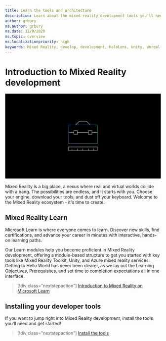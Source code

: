 ```yaml
---
title: Learn the tools and architecture
description: Learn about the mixed reality development tools you'll need to get started making apps for HoloLens and immersive headsets.
author: grbury
ms.author: grbury
ms.date: 12/9/2020
ms.topic: overview
ms.localizationpriority: high
keywords: Mixed Reality, develop, development, HoloLens, unity, unreal, directx, mixed reality headset, windows mixed reality headset, virtual reality headset, what is virtual reality, what is augmented reality, virtual reality development, augmented reality development
---
```


# Introduction to Mixed Reality development

![Abstract 3D sphere](images/development-hero-image.png)

Mixed Reality is a big place, a nexus where real and virtual worlds collide with a bang. The possibilities are endless, and it starts with you. Choose your engine, download your tools, and dust off your keyboard. Welcome to the Mixed Reality ecosystem - it's time to create.

## Mixed Reality Learn

Microsoft Learn is where everyone comes to learn. Discover new skills, find certifications, and advance your career in minutes with interactive, hands-on learning paths.

Our Learn modules help you become proficient in Mixed Reality development, offering a module-based structure to get you started with key tools like Mixed Reality Toolkit, Unity, and Azure mixed reality services. Getting to Hello World has never been clearer, as we lay out the Learning Objectives, Prerequisites, and set time to completion expectations all in one interface.

> [!div class="nextstepaction"]
> [Introduction to Mixed Reality on Microsoft Learn](https://docs.microsoft.com/learn/modules/intro-to-mixed-reality/)

## Installing your developer tools

If you want to jump right into Mixed Reality development, install the tools you'll need and get started!

> [!div class="nextstepaction"]
> [Install the tools](install-the-tools.md)
